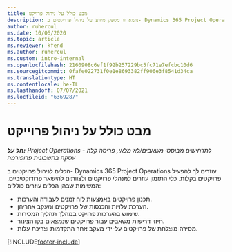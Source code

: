 ```yaml
---
title: מבט כולל על ניהול פרויקט
description: נושא זו מספק מידע על ניהול פרויקטים ב- Dynamics 365 Project Operations.
author: ruhercul
ms.date: 10/06/2020
ms.topic: article
ms.reviewer: kfend
ms.author: ruhercul
ms.custom: intro-internal
ms.openlocfilehash: 2160908c6ef1f92b257229bc5fc71e7efcbc10d6
ms.sourcegitcommit: 0fafe022731f0e1e8693382ff906e3f8541d34ca
ms.translationtype: HT
ms.contentlocale: he-IL
ms.lasthandoff: 07/07/2021
ms.locfileid: "6369287"
---
```

# <a name="project-management-overview"></a>מבט כולל על ניהול פרוייקט

_**חל על:** Project Operations לתרחישים מבוססי משאבים/לא מלאי, פריסה קלה - עסקה בחשבונית פרופורמה_

הכלים לניהול פרויקטים ב- Dynamics 365 Project Operations עוזרים לך להפעיל פרויקטים בקלות. כלי התזמון עוזרים למנהלי פרויקטים ולצוותים להישאר פרודוקטיביים. המשימות שבהן הכלים עוזרים כוללים:

- תכנון פרויקטים באמצעות לוח זמנים לעבודה והערכות.
- הערכת עלויות והכנסות של פרויקטים ומעקב אחריהן.
- שימוש בהערכות פרויקט במהלך תהליך המכירות.
- חיזוי דרישות משאבים עבור פרויקטים שנמצאים בקו הצינור.
- מסירה מוצלחת של פרויקטים על-ידי מעקב אחר התקדמות וצריכת עלות.


[!INCLUDE[footer-include](../includes/footer-banner.md)]